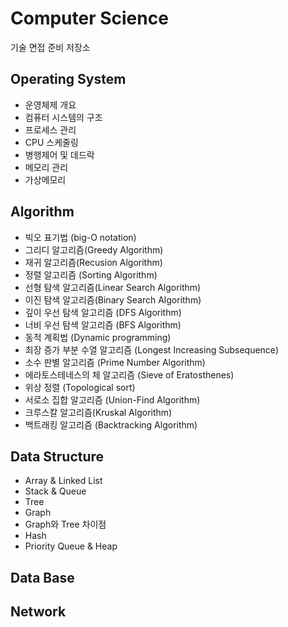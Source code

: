 # Computer Science
기술 면접 준비 저장소  
    
## Operating System
- 운영체제 개요
- 컴퓨터 시스템의 구조
- 프로세스 관리
- CPU 스케줄링
- 병행제어 및 데드락
- 메모리 관리
- 가상메모리

## Algorithm
- 빅오 표기법 (big-O notation)
- 그리디 알고리즘(Greedy Algorithm)
- 재귀 알고리즘(Recusion Algorithm)
- 정렬 알고리즘 (Sorting Algorithm)
- 선형 탐색 알고리즘(Linear Search Algorithm)
- 이진 탐색 알고리즘(Binary Search Algorithm)
- 깊이 우선 탐색 알고리즘 (DFS Algorithm)
- 너비 우선 탐색 알고리즘 (BFS Algorithm)
- 동적 계획법 (Dynamic programming)
- 최장 증가 부분 수열 알고리즘 (Longest Increasing Subsequence)
- 소수 판별 알고리즘 (Prime Number Algorithm)
- 에라토스테네스의 체 알고리즘 (Sieve of Eratosthenes)
- 위상 정렬 (Topological sort)
- 서로소 집합 알고리즘 (Union-Find Algorithm)
- 크루스칼 알고리즘(Kruskal Algorithm)
- 백트래킹 알고리즘 (Backtracking Algorithm)

## Data Structure
- Array & Linked List
- Stack & Queue
- Tree
- Graph
- Graph와 Tree 차이점
- Hash
- Priority Queue & Heap

## Data Base

## Network

